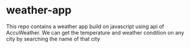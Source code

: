 # weather-app
This repo contains a weather app build on javascript using api of AccuWeather. We can get the temperature and weather condition on any city by searching the name of that city 
